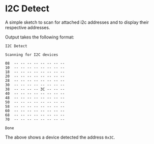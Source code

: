 # I2C Detect

A simple sketch to scan for attached i2c addresses and to display their respective addresses.

Output takes the following format:

```
I2C Detect

Scanning for I2C devices

08  -- -- -- -- -- -- -- -- 
10  -- -- -- -- -- -- -- -- 
18  -- -- -- -- -- -- -- -- 
20  -- -- -- -- -- -- -- -- 
28  -- -- -- -- -- -- -- -- 
30  -- -- -- -- -- -- -- -- 
38  -- -- -- -- 3C -- -- -- 
40  -- -- -- -- -- -- -- -- 
48  -- -- -- -- -- -- -- -- 
50  -- -- -- -- -- -- -- -- 
58  -- -- -- -- -- -- -- -- 
60  -- -- -- -- -- -- -- -- 
68  -- -- -- -- -- -- -- -- 
70  -- -- -- -- -- -- -- -- 

Done
```

The above shows a device detected the address `0x3C`.